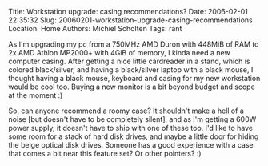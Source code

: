 Title: Workstation upgrade: casing recommendations?
Date: 2006-02-01 22:35:32
Slug: 20060201-workstation-upgrade-casing-recommendations
Location: Home
Authors: Michiel Scholten
Tags: rant

<p>As I'm upgrading my pc from a 750MHz AMD Duron with 448MiB of RAM to 2x AMD Athlon MP2000+ with 4GiB of memory, I kinda need a new computer casing. After getting a nice little cardreader in a stand, which is colored black/silver, and having a black/silver laptop with a black mouse, I thought having a black mouse, keyboard and casing for my new workstation would be cool too. Buying a new monitor is a bit beyond budget and scope at the moment :)</p>

<p>So, can anyone recommend a roomy case? It shouldn't make a hell of a noise [but doesn't have to be completely silent], and as I'm getting a 600W power supply, it doesn't have to ship with one of these too. I'd like to have some room for a stack of hard disk drives, and maybe a little door for hiding the beige optical disk drives. Someone has a good experience with a case that comes a bit near this feature set? Or other pointers? :)</p>